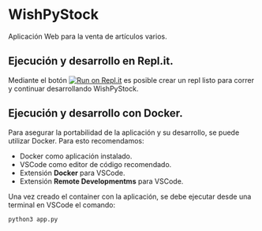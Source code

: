 # WishPyStock

Aplicación Web para la venta de artículos varios.

## Ejecución y desarrollo en Repl.it.

Mediante el botón [![Run on Repl.it](https://repl.it/badge/github/joaquinbf/youwish)](https://repl.it/github/joaquinbf/youwish) es posible crear un repl listo para correr y continuar desarrollando WishPyStock.

## Ejecución y desarrollo con Docker.

Para asegurar la portabilidad de la aplicación y su desarrollo, se puede utilizar Docker. Para esto recomendamos:

- Docker como aplicación instalado.
- VSCode como editor de código recomendado.
- Extensión **Docker** para VSCode.
- Extensión **Remote Developmentms** para VSCode.

Una vez creado el container con la aplicación, se debe ejecutar desde una terminal en VSCode el comando:

```
python3 app.py
```

